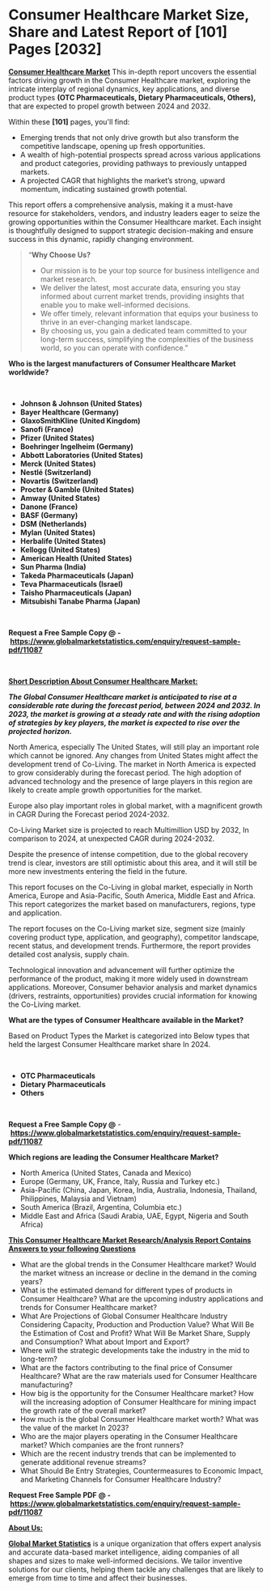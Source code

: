 <h1>Consumer Healthcare Market Size, Share and Latest Report of [101] Pages [2032]</h1>
<p><a href="https://www.globalmarketstatistics.com/market-reports/consumer-healthcare-market-11087"><strong>Consumer Healthcare Market</strong></a> This in-depth report uncovers the essential factors driving growth in the Consumer Healthcare market, exploring the intricate interplay of regional dynamics, key applications, and diverse product types <strong>(OTC Pharmaceuticals, Dietary Pharmaceuticals, Others),</strong> that are expected to propel growth between 2024 and 2032.</p>
<p>Within these <strong>[101]</strong> pages, you'll find:</p>
<ul>
<li>Emerging trends that not only drive growth but also transform the competitive landscape, opening up fresh opportunities.</li>
<li>A wealth of high-potential prospects spread across various applications and product categories, providing pathways to previously untapped markets.</li>
<li>A projected CAGR that highlights the market&rsquo;s strong, upward momentum, indicating sustained growth potential.</li>
</ul>
<p>This report offers a comprehensive analysis, making it a must-have resource for stakeholders, vendors, and industry leaders eager to seize the growing opportunities within the Consumer Healthcare market. Each insight is thoughtfully designed to support strategic decision-making and ensure success in this dynamic, rapidly changing environment.</p>
<blockquote class="">
<p>&ldquo;<strong>Why Choose Us? </strong></p>
<ul>
<li>Our mission is to be your top source for business intelligence and market research.</li>
<li>We deliver the latest, most accurate data, ensuring you stay informed about current market trends, providing insights that enable you to make well-informed decisions.</li>
<li>We offer timely, relevant information that equips your business to thrive in an ever-changing market landscape.</li>
<li>By choosing us, you gain a dedicated team committed to your long-term success, simplifying the complexities of the business world, so you can operate with confidence.&rdquo;</li>
</ul>
</blockquote>
<p><strong>Who is the largest manufacturers of Consumer Healthcare Market worldwide?</strong></p>
<p>&nbsp;</p>
<ul>
<li><strong>Johnson &amp; Johnson (United States)</strong></li>
<li><strong>Bayer Healthcare (Germany)</strong></li>
<li><strong>GlaxoSmithKline (United Kingdom)</strong></li>
<li><strong>Sanofi (France)</strong></li>
<li><strong>Pfizer (United States)</strong></li>
<li><strong>Boehringer Ingelheim (Germany)</strong></li>
<li><strong>Abbott Laboratories (United States)</strong></li>
<li><strong>Merck (United States)</strong></li>
<li><strong>Nestl&eacute; (Switzerland)</strong></li>
<li><strong>Novartis (Switzerland)</strong></li>
<li><strong>Procter &amp; Gamble (United States)</strong></li>
<li><strong>Amway (United States)</strong></li>
<li><strong>Danone (France)</strong></li>
<li><strong>BASF (Germany)</strong></li>
<li><strong>DSM (Netherlands)</strong></li>
<li><strong>Mylan (United States)</strong></li>
<li><strong>Herbalife (United States)</strong></li>
<li><strong>Kellogg (United States)</strong></li>
<li><strong>American Health (United States)</strong></li>
<li><strong>Sun Pharma (India)</strong></li>
<li><strong>Takeda Pharmaceuticals (Japan)</strong></li>
<li><strong>Teva Pharmaceuticals (Israel)</strong></li>
<li><strong>Taisho Pharmaceuticals (Japan)</strong></li>
<li><strong>Mitsubishi Tanabe Pharma (Japan)</strong></li>
</ul>
<p>&nbsp;</p>
<p><strong>Request a Free Sample Copy @ -&nbsp;</strong><a href="https://www.globalmarketstatistics.com/enquiry/request-sample-pdf/11087"><strong>https://www.globalmarketstatistics.com/enquiry/request-sample-pdf/11087</strong></a></p>
<p>&nbsp;</p>
<p><strong><u>Short Description About Consumer Healthcare Market:</u></strong></p>
<p><strong><em>The Global Consumer Healthcare market is anticipated to rise at a considerable rate during the forecast period, between 2024 and 2032. In 2023, the market is growing at a steady rate and with the rising adoption of strategies by key players, the market is expected to rise over the projected horizon.</em></strong></p>
<p>North America, especially The United States, will still play an important role which cannot be ignored. Any changes from United States might affect the development trend of Co-Living. The market in North America is expected to grow considerably during the forecast period. The high adoption of advanced technology and the presence of large players in this region are likely to create ample growth opportunities for the market.</p>
<p>Europe also play important roles in global market, with a magnificent growth in CAGR During the Forecast period 2024-2032.</p>
<p>Co-Living Market size is projected to reach Multimillion USD by 2032, In comparison to 2024, at unexpected CAGR during 2024-2032.</p>
<p>Despite the presence of intense competition, due to the global recovery trend is clear, investors are still optimistic about this area, and it will still be more new investments entering the field in the future.</p>
<p>This report focuses on the Co-Living in global market, especially in North America, Europe and Asia-Pacific, South America, Middle East and Africa. This report categorizes the market based on manufacturers, regions, type and application.</p>
<p>The report focuses on the Co-Living market size, segment size (mainly covering product type, application, and geography), competitor landscape, recent status, and development trends. Furthermore, the report provides detailed cost analysis, supply chain.</p>
<p>Technological innovation and advancement will further optimize the performance of the product, making it more widely used in downstream applications. Moreover, Consumer behavior analysis and market dynamics (drivers, restraints, opportunities) provides crucial information for knowing the Co-Living market.</p>
<p><strong>What are the types of Consumer Healthcare available in the Market?</strong></p>
<p>Based on Product Types the Market is categorized into Below types that held the largest Consumer Healthcare market share In 2024.</p>
<p>&nbsp;</p>
<ul>
<li><strong>OTC Pharmaceuticals</strong></li>
<li><strong>Dietary Pharmaceuticals</strong></li>
<li><strong>Others</strong></li>
</ul>
<p>&nbsp;</p>
<p><strong>Request a Free Sample Copy @</strong>&nbsp;-&nbsp;<a href="https://www.globalmarketstatistics.com/enquiry/request-sample-pdf/11087"><strong>https://www.globalmarketstatistics.com/enquiry/request-sample-pdf/11087</strong></a></p>
<p><strong>Which regions are leading the Consumer Healthcare Market?</strong></p>
<ul>
<li>North America (United States, Canada and Mexico)</li>
<li>Europe (Germany, UK, France, Italy, Russia and Turkey etc.)</li>
<li>Asia-Pacific (China, Japan, Korea, India, Australia, Indonesia, Thailand, Philippines, Malaysia and Vietnam)</li>
<li>South America (Brazil, Argentina, Columbia etc.)</li>
<li>Middle East and Africa (Saudi Arabia, UAE, Egypt, Nigeria and South Africa)</li>
</ul>
<p><strong><u>This Consumer Healthcare Market Research/Analysis Report Contains Answers to your following Questions</u></strong></p>
<ul>
<li>What are the global trends in the Consumer Healthcare market? Would the market witness an increase or decline in the demand in the coming years?</li>
<li>What is the estimated demand for different types of products in Consumer Healthcare? What are the upcoming industry applications and trends for Consumer Healthcare market?</li>
<li>What Are Projections of Global Consumer Healthcare Industry Considering Capacity, Production and Production Value? What Will Be the Estimation of Cost and Profit? What Will Be Market Share, Supply and Consumption? What about Import and Export?</li>
<li>Where will the strategic developments take the industry in the mid to long-term?</li>
<li>What are the factors contributing to the final price of Consumer Healthcare? What are the raw materials used for Consumer Healthcare manufacturing?</li>
<li>How big is the opportunity for the Consumer Healthcare market? How will the increasing adoption of Consumer Healthcare for mining impact the growth rate of the overall market?</li>
<li>How much is the global Consumer Healthcare market worth? What was the value of the market In 2023?</li>
<li>Who are the major players operating in the Consumer Healthcare market? Which companies are the front runners?</li>
<li>Which are the recent industry trends that can be implemented to generate additional revenue streams?</li>
<li>What Should Be Entry Strategies, Countermeasures to Economic Impact, and Marketing Channels for Consumer Healthcare Industry?</li>
</ul>
<p><strong>Request Free Sample PDF @ -&nbsp;</strong><a href="https://www.globalmarketstatistics.com/enquiry/request-sample-pdf/11087"><strong>https://www.globalmarketstatistics.com/enquiry/request-sample-pdf/11087</strong></a></p>
<p><strong><u>About Us:</u></strong></p>
<p><a href="https://www.globalmarketstatistics.com/"><strong>Global Market Statistics</strong></a>&nbsp;is a unique organization that offers expert analysis and accurate data-based market intelligence, aiding companies of all shapes and sizes to make well-informed decisions. We tailor inventive solutions for our clients, helping them tackle any challenges that are likely to emerge from time to time and affect their businesses.</p>